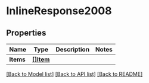 # InlineResponse2008

## Properties

Name | Type | Description | Notes
------------ | ------------- | ------------- | -------------
**Items** | [**[]Item**](item.md) |  | 

[[Back to Model list]](../README.md#documentation-for-models) [[Back to API list]](../README.md#documentation-for-api-endpoints) [[Back to README]](../README.md)


